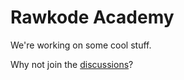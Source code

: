 # Rawkode Academy

We're working on some cool stuff. 

Why not join the [discussions](https://github.com/orgs/RawkodeAcademy/discussions)?
